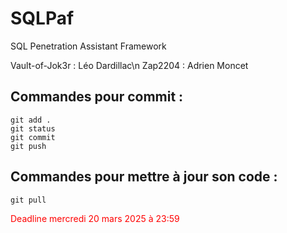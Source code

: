 # SQLPaf

SQL Penetration Assistant Framework

Vault-of-Jok3r : Léo Dardillac\n
Zap2204        : Adrien Moncet

## Commandes pour commit :

```git
git add .
git status
git commit
git push
```

## Commandes pour mettre à jour son code :

```git
git pull
```

<span style="color: #FF0000">Deadline mercredi 20 mars 2025 à 23:59</span>
